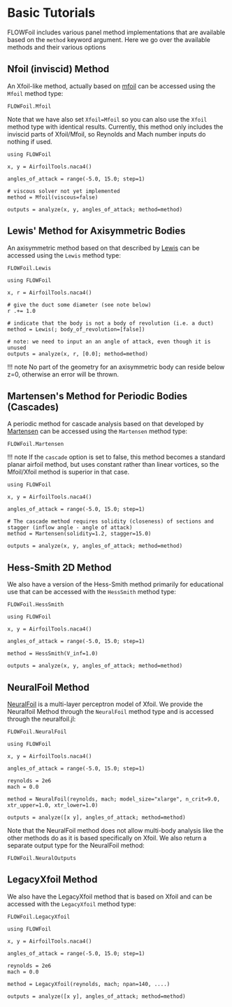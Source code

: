 # Basic Tutorials

FLOWFoil includes various panel method implementations that are available based on the `method` keyword argument.
Here we go over the available methods and their various options

## Nfoil (inviscid) Method

An Xfoil-like method, actually based on [mfoil](https://websites.umich.edu/~kfid/codes.html) can be accessed using the `Mfoil` method type:

```@docs
FLOWFoil.Mfoil
```

Note that we have also set `Xfoil=Mfoil` so you can also use the `Xfoil` method type with identical results.
Currently, this method only includes the inviscid parts of Xfoil/Mfoil, so Reynolds and Mach number inputs do nothing if used.

```@example Mfoil
using FLOWFoil

x, y = AirfoilTools.naca4()

angles_of_attack = range(-5.0, 15.0; step=1)

# viscous solver not yet implemented
method = Mfoil(viscous=false)

outputs = analyze(x, y, angles_of_attack; method=method)
```

## Lewis' Method for Axisymmetric Bodies

An axisymmetric method based on that described by [Lewis](https://doi.org/10.1017/CBO9780511529542) can be accessed using the `Lewis` method type:

```@docs
FLOWFoil.Lewis
```

```@example lewis
using FLOWFoil

x, r = AirfoilTools.naca4()

# give the duct some diameter (see note below)
r .+= 1.0

# indicate that the body is not a body of revolution (i.e. a duct)
method = Lewis(; body_of_revolution=[false])

# note: we need to input an an angle of attack, even though it is unused
outputs = analyze(x, r, [0.0]; method=method)
```

!!! note
    No part of the geometry for an axisymmetric body can reside below z=0, otherwise an error will be thrown.

## Martensen's Method for Periodic Bodies (Cascades)

A periodic method for cascade analysis based on that developed by [Martensen](https://archive.org/details/nasa_techdoc_19710021012) can be accessed using the `Martensen` method type:

```@docs
FLOWFoil.Martensen
```
!!! note
    If the `cascade` option is set to false, this method becomes a standard planar airfoil method, but uses constant rather than linear vortices, so the Mfoil/Xfoil method is superior in that case.

```@example martensen
using FLOWFoil

x, y = AirfoilTools.naca4()

angles_of_attack = range(-5.0, 15.0; step=1)

# The cascade method requires solidity (closeness) of sections and stagger (inflow angle - angle of attack)
method = Martensen(solidity=1.2, stagger=15.0)

outputs = analyze(x, y, angles_of_attack; method=method)
```

## Hess-Smith 2D Method

We also have a version of the Hess-Smith method primarily for educational use that can be accessed with the `HessSmith` method type:

```@docs
FLOWFoil.HessSmith
```

```@example HessSmith
using FLOWFoil

x, y = AirfoilTools.naca4()

angles_of_attack = range(-5.0, 15.0; step=1)

method = HessSmith(V_inf=1.0)

outputs = analyze(x, y, angles_of_attack; method=method)
```

## NeuralFoil Method

[NeuralFoil](https://github.com/peterdsharpe/NeuralFoil) is a multi-layer perceptron model of Xfoil.
We provide the Neuralfoil Method through the `NeuralFoil` method type and is accessed through the neuralfoil.jl:

```@docs
FLOWFoil.NeuralFoil
```

```@example neuralfoil
using FLOWFoil

x, y = AirfoilTools.naca4()

angles_of_attack = range(-5.0, 15.0; step=1)

reynolds = 2e6
mach = 0.0

method = NeuralFoil(reynolds, mach; model_size="xlarge", n_crit=9.0, xtr_upper=1.0, xtr_lower=1.0)

outputs = analyze([x y], angles_of_attack; method=method)
```

Note that the NeuralFoil method does not allow multi-body analysis like the other methods do as it is based specifically on Xfoil.  We also return a separate output type for the NeuralFoil method:

```@docs
FLOWFoil.NeuralOutputs
```

## LegacyXfoil Method

We also have the LegacyXfoil method that is based on Xfoil and can be accessed with the `LegacyXfoil` method type:

```@docs
FLOWFoil.LegacyXfoil
```

```@example legacyxfoil
using FLOWFoil

x, y = AirfoilTools.naca4()

angles_of_attack = range(-5.0, 15.0; step=1)

reynolds = 2e6
mach = 0.0

method = LegacyXfoil(reynolds, mach; npan=140, ....)

outputs = analyze([x y], angles_of_attack; method=method)
```
